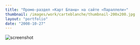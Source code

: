 ```yaml
---
title: "Промо-раздел «Карт Бланш» на сайте «Параллели»"
thumbnail: /images/work/carteblanche/thumbnail-200x200.jpg
layout: "portfolio"
date: "2008-10-27"
---
```


<p style="width: 720px; max-width: 100%;">
    <img src="/images/work/carteblanche/screenshot.jpg" alt="screenshot" />
</p>
